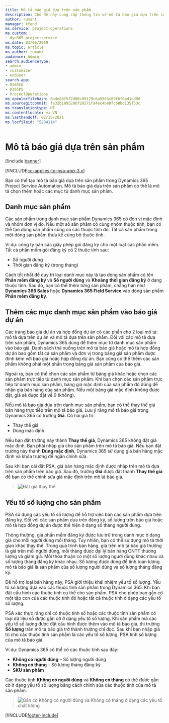 ```yaml
---
title: Mô tả báo giá dựa trên sản phẩm
description: Chủ đề này cung cấp thông tin về mô tả báo giá dựa trên sản phẩm.
author: rumant
manager: kfend
ms.service: project-operations
ms.custom:
- dyn365-projectservice
ms.date: 03/06/2019
ms.topic: article
ms.author: rumant
audience: Admin
search.audienceType:
- admin
- customizer
- enduser
search.app:
- D365CE
- D365PS
- ProjectOperations
ms.openlocfilehash: 8bde88f5f2d00c09129c6a9363c09f6f6ad1dd90
ms.sourcegitcommit: fa32b1893286f20271fa4ec4be8fc68bd135f53c
ms.translationtype: HT
ms.contentlocale: vi-VN
ms.lasthandoff: 02/15/2021
ms.locfileid: "5284114"
---
```

# <a name="product-based-quote-lines"></a>Mô tả báo giá dựa trên sản phẩm

[!include [banner](../includes/psa-now-project-operations.md)]

[!INCLUDE[cc-applies-to-psa-app-3.x](../includes/cc-applies-to-psa-app-3x.md)]


Bạn có thể tạo mô tả báo giá dựa trên sản phẩm trong Dynamics 365 Project Service Automation. Mô tả báo giá dựa trên sản phẩm có thể là mô tả chọn thêm hoặc các mục từ danh mục sản phẩm.

## <a name="product-catalog"></a>Danh mục sản phẩm

Các sản phẩm trong danh mục sản phẩm Dynamics 365 có đơn vị mặc định và nhóm đơn vị đo. Nếu một số sản phẩm có cùng nhóm thuộc tính, bạn có thể tạo dòng sản phẩm cũng có các thuộc tính đó. Tất cả sản phẩm trong một dòng sản phẩm thừa kế cùng bộ thuộc tính.

Ví dụ: công ty bán các giấy phép gói đăng ký cho một loạt các phần mềm. Tất cả phần mềm gói đăng ký có 2 thuộc tính sau:

- Số người dùng 
- Thời gian đăng ký (trong tháng)

Cách tốt nhất để duy trì loại danh mục này là tạo dòng sản phẩm có tên **Phần mềm đăng ký** và **Số người dùng** và **Khoảng thời gian đăng ký** ở dạng thuộc tính. Sau đó, bạn có thể thêm từng sản phẩm, chẳng hạn như **Dynamics 365 Sales** hoặc **Dynamics 365 Field Service** vào dòng sản phẩm **Phần mềm đăng ký**.

## <a name="adding-product-catalog-items-to-a-project-quote"></a>Thêm các mục danh mục sản phẩm vào báo giá dự án

Các trang báo giá dự án và hợp đồng dự án có các phần cho 2 loại mô tả: mô tả dựa trên dự án và mô tả dựa trên sản phẩm. Đối với các mô tả dựa trên sản phẩm, Dynamics 365 dùng để thêm mục từ danh mục sản phẩm vào báo giá. Danh sách thả xuống trên mô tả báo giá hoặc mô tả hợp đồng dự án bao gồm tất cả sản phẩm và đơn vị trong bảng giá sản phẩm được đính kèm với báo giá hoặc hợp đồng dự án. Bạn cũng có thể thêm các sản phẩm không phải một phần trong bảng giá sản phẩm của báo giá.

Ngoài ra, bạn có thể chọn các sản phẩm từ bảng giá khác hoặc chọn các sản phẩm trực tiếp từ danh mục sản phẩm. Khi bạn chọn các sản phẩm trực tiếp từ danh mục sản phẩm, bảng giá mặc định của sản phẩm đó dùng để nhận giá bán hàng của sản phẩm. Nếu một bảng giá mặc định không được đặt, giá sẽ được đặt về 0 (không).

Nếu mô tả báo giá dựa trên danh mục sản phẩm, bạn có thể thay thế giá bán hàng trực tiếp trên mô tả báo giá. Lưu ý rằng mô tả báo giá trong Dynamics 365 có trường **Giá**. Có hai giá trị:

- Thay thế giá  
- Dùng mặc định

Nếu bạn đặt trường này thành **Thay thế giá**, Dynamics 365 không đặt giá mặc định. Bạn phải nhập giá cho sản phẩm trên mô tả báo giá. Nếu bạn đặt trường này thành **Dùng mặc định**, Dynamics 365 sử dụng giá bán hàng mặc định và khóa trường để ngăn chỉnh sửa.

Sau khi bạn cài đặt PSA, giá bán hàng mặc định được nhập trên mô tả dựa trên sản phẩm trên báo giá. Sau đó, trường **Giá** được đặt thành **Thay thế giá** để bạn có thể chỉnh sửa giá mặc định trên mô tả báo giá.

> ![Đặt giá thay thế](media/basic-guide-10.png)
 
## <a name="quantity-factors-for-products"></a>Yếu tố số lượng cho sản phẩm

PSA sử dụng các yếu tố số lượng để hỗ trợ việc bán các sản phẩm dựa trên đăng ký. Đối với các sản phẩm dựa trên đăng ký, số lượng trên báo giá hoặc mô tả hợp đồng dự án được thể hiện ở dạng số tháng người dùng.

Thông thường, giá phần mềm đăng ký được lưu trữ trong danh mục ở dạng giá cho mỗi người dùng mỗi tháng. Tuy nhiên, bạn có thể sử dụng mô tả thời gian khác thay thế. Trong quá trình bán hàng, giá trên mô tả báo giá thường là giá trên mỗi người dùng, mỗi tháng được đại lý bán hàng CNTT thương lượng và giảm giá. Mỗi thỏa thuận có một số lượng người dùng khác nhau và số lượng tháng đăng ký khác nhau. Số lượng được dùng để tính toán lượng mô tả báo giá là sản phẩm của số lượng người dùng và số lượng tháng đăng ký.

Để hỗ trợ loại bán hàng này, PSA giới thiệu khái nhiệm yếu tố số lượng. Yếu tố số lượng dựa vào các thuộc tính sản phẩm trong Dynamics 365. Khi bạn đặt cấu hình các thuộc tính cụ thể cho sản phẩm, PSA cho phép bạn gắn cờ một tập con của các thuộc tính đó hoặc tất cả thuộc tính ở dạng các yếu tố số lượng.

PSA xác thực rằng chỉ có thuộc tính số hoặc các thuộc tính sản phẩm có loại dữ liệu số được gắn cờ ở dạng yếu tố số lượng. Khi sản phẩm mà các yếu tố số lượng được đặt cấu hình được thêm vào mô tả báo giá, thì trường **Số lượng** trên mô tả báo giá trở thành trường chỉ đọc. Sau khi bạn nhập giá trị cho các thuộc tính sản phẩm là các yếu tố số lượng, PSA tính số lượng của mô tả báo giá.

Ví dụ: Dynamics 365 có thể có các thuộc tính sau đây: 

- **Không có người dùng** – Số lượng người dùng 
- **Không có tháng** – Số lượng tháng đăng ký
- **SKU sản phẩm** 

Các thuộc tính **Không có người dùng** và **Không có tháng** có thể được gắn cờ ở dạng yếu tố số lượng bằng cách chỉnh sửa các thuộc tính của mô tả sản phẩm. 

> ![Gắn cờ Không có người dùng và Không có tháng ở dạng các yếu tố chất lượng](media/basic-guide-11.png)
 


[!INCLUDE[footer-include](../includes/footer-banner.md)]